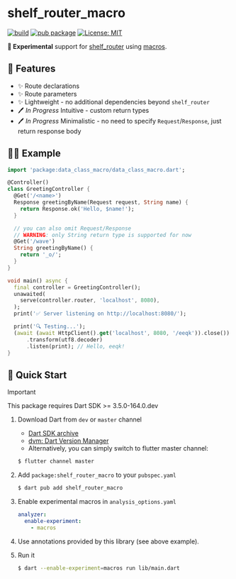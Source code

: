 # shelf_router_macro

[![build](https://github.com/eEQK/shelf_router_macro/actions/workflows/main.yaml/badge.svg)](https://github.com/eEQK/shelf_router_macro/actions/workflows/main.yaml)
[![pub package](https://img.shields.io/pub/v/shelf_router_macro.svg)](https://pub.dev/packages/shelf_router_macro)
[![License: MIT](https://img.shields.io/badge/license-MIT-purple.svg)](https://opensource.org/licenses/MIT)

**🚧 Experimental** support for [shelf_router](https://pub.dev/packages/shelf_router)
using [macros](https://dart.dev/language/macros).

## 🌟 Features

* ✨ Route declarations
* ✨ Route parameters
* ✨ Lightweight - no additional dependencies beyond `shelf_router`
* 🖊️  _In Progress_ Intuitive - custom return types
* 🖊️  _In Progress_ Minimalistic - no need to specify `Request`/`Response`, just return response
  body

## 🧑‍💻 Example

```dart
import 'package:data_class_macro/data_class_macro.dart';

@Controller()
class GreetingController {
  @Get('/<name>')
  Response greetingByName(Request request, String name) {
    return Response.ok('Hello, $name!');
  }

  // you can also omit Request/Response
  // WARNING: only String return type is supported for now
  @Get('/wave')
  String greetingByName() {
    return '_o/';
  }
}

void main() async {
  final controller = GreetingController();
  unawaited(
    serve(controller.router, 'localhost', 8080),
  );
  print('✅ Server listening on http://localhost:8080/');

  print('🔍 Testing...');
  (await (await HttpClient().get('localhost', 8080, '/eeqk')).close())
      .transform(utf8.decoder)
      .listen(print); // Hello, eeqk!
}
```

## 🚀 Quick Start

> [!IMPORTANT]
> This package requires Dart SDK >= 3.5.0-164.0.dev

1. Download Dart from `dev` or `master` channel
    * [Dart SDK archive](https://dart.dev/get-dart/archive#dev-channel)
    * [dvm: Dart Version Manager](https://github.com/cbracken/dvm)
    * Alternatively, you can simply switch to flutter master channel:
   ```sh
   $ flutter channel master
   ```

2. Add `package:shelf_router_macro` to your `pubspec.yaml`
   ```sh
   $ dart pub add shelf_router_macro
   ```

3. Enable experimental macros in `analysis_options.yaml`
   ```yaml
   analyzer:
     enable-experiment:
       - macros
   ```

4. Use annotations provided by this library (see above example).

5. Run it
   ```sh
   $ dart --enable-experiment=macros run lib/main.dart
   ```


